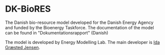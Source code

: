 # DK-BioRES
The Danish bio-resource model developed for the Danish Energy Agency and funded by the Bioenergy Taskforce. The documentation of the model can be found in "Dokumentationsrapport" (Danish)

The model is developed by Energy Modelling Lab. The main developer is [Ida Græsted Jensen](mailto:ida@energymodellinglab.com).
